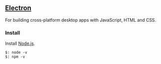 ## [Electron](https://www.electronjs.org/)

For building cross-platform desktop apps with JavaScript, HTML and CSS.  

### Install

Install [Node.js](../NodeJS).  

```
$: node -v
$: npm -v
```

